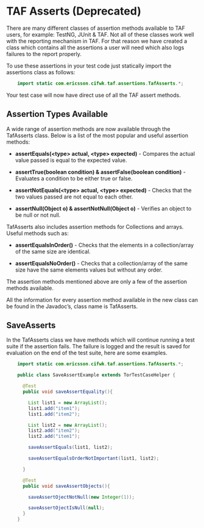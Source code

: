 <head>
   <title>TAF Asserts (Deprecated)</title>
</head>

# TAF Asserts (Deprecated)

There are many different classes of assertion methods available to TAF users, for example: TestNG, JUnit & TAF. Not all
of these classes work well with the reporting mechanism in TAF. For that reason we have created a class which contains all the
assertions a user will need which also logs failures to the report properly.

To use these assertions in your test code just statically import the assertions class as follows:

```java
    import static com.ericsson.cifwk.taf.assertions.TafAsserts.*;
```

Your test case will now have direct use of all the TAF assert methods.

## Assertion Types Available

A wide range of assertion methods are now available through the TafAsserts class. Below is a list of the most popular and useful assertion methods:

* **assertEquals(&lt;type&gt; actual, &lt;type&gt; expected)** - Compares the actual value passed is equal to the expected value.

* **assertTrue(boolean condition) & assertFalse(boolean condition)** - Evaluates a condition to be either true or false.

* **assertNotEquals(&lt;type&gt; actual, &lt;type&gt; expected)** - Checks that the two values passed are not equal to each other.

* **assertNull(Object o) & assertNotNull(Object o)** - Verifies an object to be null or not null.

TafAsserts also includes assertion methods for Collections and arrays. Useful methods such as:

* **assertEqualsInOrder()** - Checks that the elements in a collection/array of the same size are identical.

* **assertEqualsNoOrder()** - Checks that a collection/array of the same size have the same elements values but without any order.

The assertion methods mentioned above are only a few of the assertion methods available.

All the information for every assertion method available in the new class can be found in the Javadoc’s, class name is TafAsserts.

## SaveAsserts

In the TafAsserts class we have methods which will continue running a test suite if the assertion fails. The failure is logged
and the result is saved for evaluation on the end of the test suite, here are some examples.

```java
    import static com.ericsson.cifwk.taf.assertions.TafAsserts.*;

    public class SaveAssertExample extends TorTestCaseHelper {

      @Test
      public void saveAssertEquality(){

        List list1 = new ArrayList();
        list1.add("item1");
        list1.add("item2");

        List list2 = new ArrayList();
        list2.add("item2");
        list2.add("item1");

        saveAssertEquals(list1, list2);

        saveAssertEqualsOrderNotImportant(list1, list2);

      }

      @Test
      public void saveAssertObjects(){

        saveAssertOjectNotNull(new Integer(1));

        saveAssertOjectIsNull(null);
      }
    }
```
